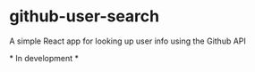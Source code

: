 # github-user-search
A simple React app for looking up user info using the Github API

\* In development \*
